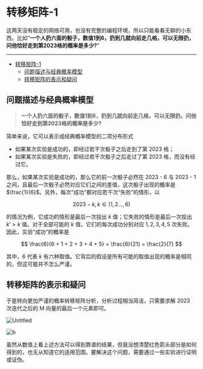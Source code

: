 # 转移矩阵-1

这两天没有稳定的网络可用，也没有完整的编程环境，所以只能看看无聊的小东西。比如“**一个人扔六面的骰子，数值1到6，扔到几就向前走几格，可以无限扔，问他恰好走到第2023格的概率是多少?**”

---
- [转移矩阵-1](#转移矩阵-1)
  - [问题描述与经典概率模型](#问题描述与经典概率模型)
  - [转移矩阵的表示和疑问](#转移矩阵的表示和疑问)


## 问题描述与经典概率模型

> **一个人扔六面的骰子，数值1到6，扔到几就向前走几格，可以无限扔，问他恰好走到第2023格的概率是多少?**

简单来说，它可以表示成经典概率模型的二项分布形式

- 如果某次实验是成功的，即经过若干次骰子之后走到了第 2023 格；
- 如果某次实验是失败的，即经过若干次骰子之后走过了第 2023 格，而没有经过它。

那么，如果某次实验是成功的，那么它的前一次骰子必然在 2023 - 6 与 2023 - 1 之间，且最后一次骰子必然对应它们之间的差值，这次骰子出现的概率是 $\frac{1}{6}$。另外，每次“成功”都对应若干次“失败”的情形，以

$$
2023 - k, k \in (1, 2..., 6)
$$

的情况为例，它成功的情形是最后一次投出 $k$ 值；它失败的情形是最后一次投出 $k' > k$ 值。对于全部可能的 $k$ 值，它们的每次成功分别对应 $1, 2, 3, 4, 5$ 次失败。因此，实验“成功”的概率是

$$
\frac{6}{6 + 1 + 2 + 3 + 4 + 5} = \frac{6}{21} = \frac{2}{7}
$$

其中，$6$ 代表 $k$ 有六种取值。它背后的假设是所有可能的取值出现的概率是相同的，但这可能并不怎么严谨。

## 转移矩阵的表示和疑问

于是转向更加严谨的概率转移矩阵分析，分析过程相当简洁，只需要求解 2023 次迭代之后的 M 向量的最后一个元素即可。 

![Untitled](%E8%BD%AC%E7%A7%BB%E7%9F%A9%E9%98%B5-1%20abf74e340db34610bca87fdb0ba9c56e/Untitled.png)

![b](%E8%BD%AC%E7%A7%BB%E7%9F%A9%E9%98%B5-1%20abf74e340db34610bca87fdb0ba9c56e/b.png)

虽然从数值上看上述方法可以得到靠谱的结果，但我没想清楚红色箭头部分是如何得到的，也无从知道它的适用范围。要解决这个问题，需要通过一些实验进行证明或证伪。